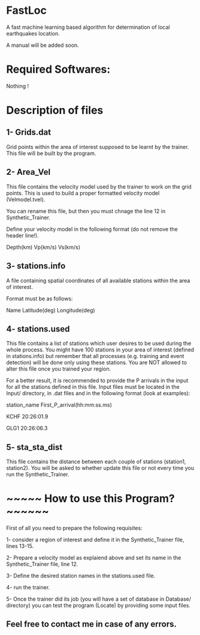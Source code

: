 # FastLoc
A fast machine learning based algorithm for determination of local earthquakes location.

A manual will be added soon.

# Required Softwares:
Nothing !

# Description of files

1- Grids.dat
------------

Grid points within the area of interest supposed to be learnt by the trainer. This file will be built by the program.


2- Area_Vel
------------

This file contains the velocity model used by the trainer to work on the grid points. This is used to build a proper formatted velocity model (Velmodel.tvel).

You can rename this file, but then you must chnage the line 12 in Synthetic_Trainer.

Define your velocity model in the following format (do not remove the header line!).

Depth(km)  Vp(km/s)  Vs(km/s)  


3- stations.info
-----------------

A file containing spatial coordinates of all available stations within the area of interest.

Format must be as follows:

Name Latitude(deg) Longitude(deg)

4- stations.used
----------------

This file contains a list of stations which user desires to be used during the whole process. You might have 100 stations in your area of interest (defined in stations.info) but remember that all processes (e.g. training and event detection) will be done only using these stations. You are NOT allowed to alter this file once you trained your region.

For a better result, it is recommended to provide the P arrivals in the input for all the stations defined in this file. Input files must be located in the Input/ directory, in .dat files and in the following format (look at examples):

station_name First_P_arrival(hh:mm:ss.ms)

KCHF 20:26:01.9

GLG1 20:26:06.3

5- sta_sta_dist
--------------

This file contains the distance between each couple of stations (station1, station2). You will be asked to whether update this file or not every time you run the Synthetic_Trainer.

# ~~~~~ How to use this Program? ~~~~~~

First of all you need to prepare the following requisites:

1- consider a region of interest and define it in the Synthetic_Trainer file, lines 13-15.

2- Prepare a velocity model as explaiend above and set its name in the Synthetic_Trainer file, line 12.

3- Define the desired station names in the stations.used file.

4- run the trainer.

5- Once the trainer did its job (you will have a set of database in Database/ directory) you can test the program (Locate) by providing some input files.

Feel free to contact me in case of any errors.
----------------------------------------
















